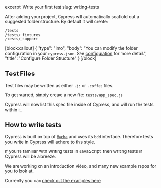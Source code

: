 excerpt: Write your first test
slug: writing-tests

After adding your project, Cypress will automatically scaffold out a suggested folder structure. By default it will create:

```
/tests
/tests/_fixtures
/tests/_support
```
[block:callout]
{
  "type": "info",
  "body": "You can modify the folder configuration in your `cypress.json`. See [configuration](http://on.cypress.io/guides/all-global-configuration) for more detail.",
  "title": "Configure Folder Structure"
}
[/block]

## Test Files

Test files may be written as either `.js` or `.coffee` files.

To get started, simply create a new file: `tests/app_spec.js`

Cypress will now list this spec file inside of Cypress, and will run the tests within it.

## How to write tests

Cypress is built on top of [`Mocha`](http://on.cypress.io/guides/bundled-tools#mocha) and uses its `bdd` interface. Therefore tests you write in Cypress will adhere to this style.

If you're familiar with writing tests in JavaScript, then writing tests in Cypress will be a breeze.

We are working on an introduction video, and many new example repos for you to look at.

Currently you can [check out the examples here](http://on.cypress.io/guides/all-example-apps).